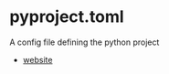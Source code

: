 # pyproject.toml

A config file defining the python project

- [website](https://packaging.python.org/en/latest/guides/writing-pyproject-toml/)
